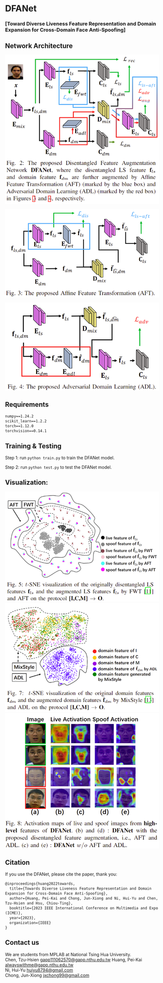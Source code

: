 # DFANet
### [Toward Diverse Liveness Feature Representation and Domain Expansion for Cross-Domain Face Anti-Spoofing]


## Network Architecture
![Screenshot](figure/disentanglement_and_reconstruction.png)

![Screenshot](figure/AFT.png)

![Screenshot](figure/ADL.png)

## Requirements
```
numpy==1.24.2
scikit_learn==1.2.2
torch==1.12.0
torchvision==0.14.1
```

## Training & Testing
Step 1: run `python train.py` to train the DFANet model.

Step 2: run `python test.py` to test the DFANet model.

## Visualization:
![Screenshot](figure/AFT_tsne.png)
![Screenshot](figure/ADL_tsne.png)
![Screenshot](figure/attention_map.png)

## Citation

If you use the DFANet, please cite the paper, thank you:

```
@inproceedings{huang2022towards,
  title={Towards Diverse Liveness Feature Representation and Domain Expansion for Cross-Domain Face Anti-Spoofing},
  author={Huang, Pei-Kai and Chong, Jun-Xiong and Ni, Hui-Yu and Chen, Tzu-Hsien and Hsu, Chiou-Ting},
  booktitle={2023 IEEE International Conference on Multimedia and Expo (ICME)}, 
  year={2023},
  organization={IEEE}
}
```

## Contact us
We are students from MPLAB at National Tsing Hua University.  
Chen, Tzu-Hsien <gapp111062570@gapp.nthu.edu.tw> 
Huang, Pei-Kai <alwayswithme@gapp.nthu.edu.tw>  
Ni, Hui-Yu <huiyu8794@gmail.com>  
Chong, Jun-Xiong <jxchong99@gmail.com>
